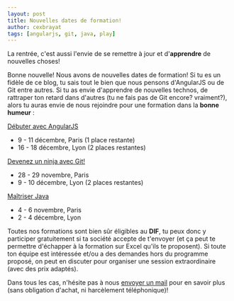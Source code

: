 ```yaml
---
layout: post
title: Nouvelles dates de formation!
author: cexbrayat
tags: [angularjs, git, java, play]
---
```

La rentrée, c'est aussi l'envie de se remettre à jour et d'**apprendre** de nouvelles choses!

Bonne nouvelle! Nous avons de nouvelles dates de formation! Si tu es un fidèle de ce blog, tu sais tout le bien que nous pensons d'AngularJS ou de Git entre autres. Si tu as envie d'apprendre de nouvelles technos, de rattraper ton retard dans d'autres (tu ne fais pas de Git encore? vraiment?), alors tu auras envie de nous rejoindre pour une formation dans la **bonne humeur** :

[Débuter avec AngularJS](http://ninja-squad.fr/formations/formation-angularjs)

- 9 - 11 décembre, Paris (1 place restante)
- 16 - 18 décembre, Lyon (2 places restantes)

[Devenez un ninja avec Git!](http://ninja-squad.fr/formations/formation-git)  

- 28 - 29 novembre, Paris
- 9 - 10 décembre, Lyon (2 places restantes)

[Maîtriser Java](http://ninja-squad.fr/formations/formation-javaAdvanced)

- 4 - 6 novembre, Paris
- 2 - 4 décembre, Lyon

Toutes nos formations sont bien sûr éligibles au **DIF**, tu peux donc y participer gratuitement si ta société accepte de t'envoyer (et ça peut te permettre d'échapper à la formation sur Excel qu'ils te proposent). Si toute ton équipe est intéressée et/ou a des demandes hors du programme proposé, on peut en discuter pour organiser une session extraordinaire (avec des prix adaptés).

Dans tous les cas, n'hésite pas à nous [envoyer un mail](http://ninja-squad.com/contact) pour en savoir plus (sans obligation d'achat, ni harcèlement téléphonique)!
